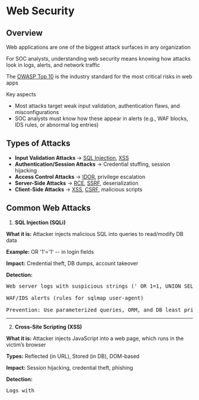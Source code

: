 # Web Security
## Overview
Web applications are one of the biggest attack surfaces in any organization

For SOC analysts, understanding web security means knowing how attacks look in logs, alerts, and network traffic

The [OWASP Top 10](https://owasp.org/Top10/) is the industry standard for the most critical risks in web apps

Key aspects
- Most attacks target weak input validation, authentication flaws, and misconfigurations
- SOC analysts must know how these appear in alerts (e.g., WAF blocks, IDS rules, or abnormal log entries)

## Types of Attacks
- **Input Validation Attacks** -> [SQL Injection](https://owasp.org/www-community/attacks/SQL_Injection), [XSS](https://owasp.org/www-community/attacks/xss/)
- **Authentication/Session Attacks** -> Credential stuffing, session hijacking
- **Access Control Attacks** -> [IDOR](https://portswigger.net/web-security/access-control/idor), privilege escalation
- **Server-Side Attacks** -> [RCE](https://owasp.org/www-community/vulnerabilities/Deserialization_of_untrusted_data), [SSRF](https://owasp.org/www-community/attacks/Server_Side_Request_Forgery), deserialization
- **Client-Side Attacks** -> [XSS](https://owasp.org/www-community/attacks/xss/), [CSRF](https://owasp.org/www-community/attacks/csrf), malicious scripts

## Common Web Attacks
1. **SQL Injection (SQLi)**

**What it is:** Attacker injects malicious SQL into queries to read/modify DB data

**Example:** OR '1'='1' -- in login fields

**Impact:** Credential theft, DB dumps, account takeover

**Detection:**
<pre>Web server logs with suspicious strings (' OR 1=1, UNION SELECT, --)

WAF/IDS alerts (rules for sqlmap user-agent)

Prevention: Use parameterized queries, ORM, and DB least privilege</pre>

---

2. **Cross-Site Scripting (XSS)**

**What it is:** Attacker injects JavaScript into a web page, which runs in the victim’s browser

**Types:** Reflected (in URL), Stored (in DB), DOM-based

**Impact:** Session hijacking, credential theft, phishing

**Detection:**
<pre>Logs with <script>, onerror=, alert(1)

Multiple failed WAF blocks from same IP

Prevention: Output encoding, Content Security Policy (CSP)</pre>

---

3. **Cross-Site Request Forgery (CSRF)**

**What it is:** Attacker tricks victim’s browser into sending malicious requests while logged in

**Impact:** Funds transfer, account modifications

**Detection:** 
<pre>Harder for SOC — look for unusual actions from same session cookie but different IP

Prevention: Anti-CSRF tokens, SameSite cookies</pre>

---

4. **Authentication & Session Attacks**

**Examples:**
- Brute force/credential stuffing
- Session fixation
- Weak password resets

**Detection:**
<pre>Repeated failed logins from same IP

Impossible travel logins

Session reuse from multiple IPs</pre>

---

5. **File Upload Vulnerabilities**



---

6. **Insecure Direct Object References (IDOR)**



---

7. **Remote Code Execution (RCE) & Deserialization**



---

8. **Server-Side Request Forgery (SSRF)**


